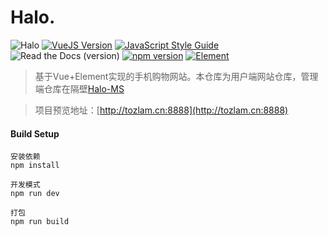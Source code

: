 # Halo. 

![Halo](https://img.shields.io/badge/Version-2.0-brightgreen.svg)
[![VueJS Version](https://img.shields.io/badge/VueJS-v2.5-brightgreen.svg?style=flat-square)](https://vuejs.org/)
[![JavaScript Style Guide](https://img.shields.io/badge/code_style-standard-brightgreen.svg)](https://standardjs.com)
![Read the Docs (version)](https://img.shields.io/readthedocs/pip/stable.svg)
[![npm version](https://img.shields.io/badge/npm-v7.8.0-brightgreen.svg)](https://standardjs.com)
[![Element](https://img.shields.io/badge/Element-v2.4.1-brightgreen.svg)](http://element-cn.eleme.io/#/zh-CN)

>基于Vue+Element实现的手机购物网站。本仓库为用户端网站仓库，管理端仓库在隔壁[Halo-MS](https://github.com/tozlam/Halo-MS)

>项目预览地址：[http://tozlam.cn:8888](http://tozlam.cn:8888)

#### Build Setup
````
安装依赖
npm install

开发模式
npm run dev

打包
npm run build
````


